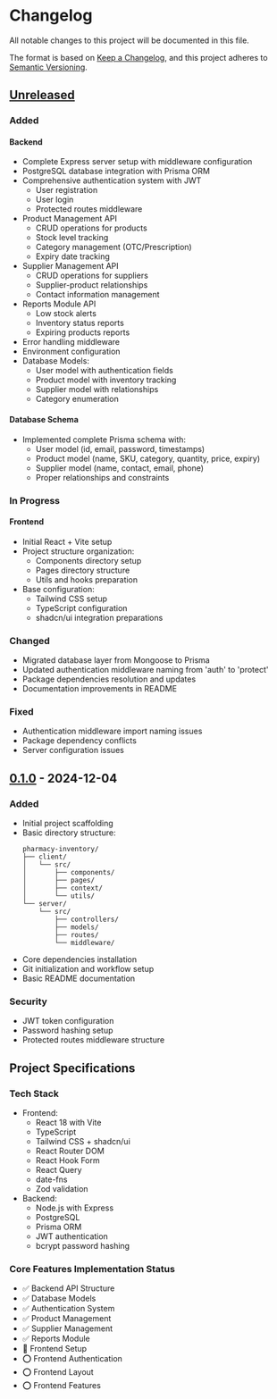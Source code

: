 # Changelog

All notable changes to this project will be documented in this file.

The format is based on [Keep a Changelog](https://keepachangelog.com/en/1.0.0/),
and this project adheres to [Semantic Versioning](https://semver.org/spec/v2.0.0.html).

## [Unreleased]

### Added
#### Backend
- Complete Express server setup with middleware configuration
- PostgreSQL database integration with Prisma ORM
- Comprehensive authentication system with JWT
  - User registration
  - User login
  - Protected routes middleware
- Product Management API
  - CRUD operations for products
  - Stock level tracking
  - Category management (OTC/Prescription)
  - Expiry date tracking
- Supplier Management API
  - CRUD operations for suppliers
  - Supplier-product relationships
  - Contact information management
- Reports Module API
  - Low stock alerts
  - Inventory status reports
  - Expiring products reports
- Error handling middleware
- Environment configuration
- Database Models:
  - User model with authentication fields
  - Product model with inventory tracking
  - Supplier model with relationships
  - Category enumeration

#### Database Schema
- Implemented complete Prisma schema with:
  - User model (id, email, password, timestamps)
  - Product model (name, SKU, category, quantity, price, expiry)
  - Supplier model (name, contact, email, phone)
  - Proper relationships and constraints

### In Progress
#### Frontend
- Initial React + Vite setup
- Project structure organization:
  - Components directory setup
  - Pages directory structure
  - Utils and hooks preparation
- Base configuration:
  - Tailwind CSS setup
  - TypeScript configuration
  - shadcn/ui integration preparations

### Changed
- Migrated database layer from Mongoose to Prisma
- Updated authentication middleware naming from 'auth' to 'protect'
- Package dependencies resolution and updates
- Documentation improvements in README

### Fixed
- Authentication middleware import naming issues
- Package dependency conflicts
- Server configuration issues

## [0.1.0] - 2024-12-04

### Added
- Initial project scaffolding
- Basic directory structure:
  ```
  pharmacy-inventory/
  ├── client/
  │   └── src/
  │       ├── components/
  │       ├── pages/
  │       ├── context/
  │       └── utils/
  └── server/
      └── src/
          ├── controllers/
          ├── models/
          ├── routes/
          └── middleware/
  ```
- Core dependencies installation
- Git initialization and workflow setup
- Basic README documentation

### Security
- JWT token configuration
- Password hashing setup
- Protected routes middleware structure

## Project Specifications

### Tech Stack
- Frontend:
  - React 18 with Vite
  - TypeScript
  - Tailwind CSS + shadcn/ui
  - React Router DOM
  - React Hook Form
  - React Query
  - date-fns
  - Zod validation
- Backend:
  - Node.js with Express
  - PostgreSQL
  - Prisma ORM
  - JWT authentication
  - bcrypt password hashing

### Core Features Implementation Status
- ✅ Backend API Structure
- ✅ Database Models
- ✅ Authentication System
- ✅ Product Management
- ✅ Supplier Management
- ✅ Reports Module
- 🚧 Frontend Setup
- ⭕ Frontend Authentication
- ⭕ Frontend Layout
- ⭕ Frontend Features

[unreleased]: https://github.com/yourusername/pharmacy-inventory/compare/v0.1.0...HEAD
[0.1.0]: https://github.com/yourusername/pharmacy-inventory/releases/tag/v0.1.0